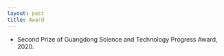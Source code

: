 ```yaml
---
layout: post
title: Award
---
```

<ul>
<li><span style="font-size: 100%;">Second Prize of Guangdong Science and Technology Progress Award, 2020.</span></li>
</ul>